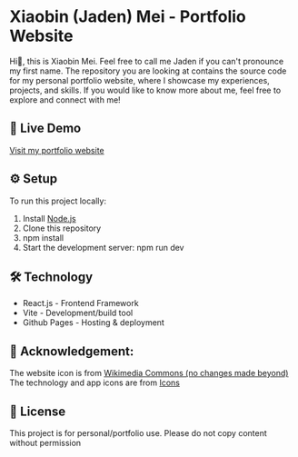 # Xiaobin (Jaden) Mei - Portfolio Website

Hi👋, this is Xiaobin Mei. Feel free to call me Jaden if you can't pronounce my first name. The repository you are looking at contains the source code for my personal portfolio website, where I showcase my experiences, projects, and skills. If you would like to know more about me, feel free to explore and connect with me!

## 🚀 Live Demo
[Visit my portfolio website](https://jadeni77.github.io/XiaobinMei/)

## ⚙️ Setup
To run this project locally:
1. Install [Node.js](https://nodejs.org/en/download) 
2. Clone this repository
3. npm install
4. Start the development server: npm run dev

## 🛠️ Technology
* React.js - Frontend Framework
* Vite - Development/build tool
* Github Pages - Hosting & deployment


## 🙏 Acknowledgement:
The website icon is from [Wikimedia Commons (no changes made beyond)](https://commons.wikimedia.org/wiki/File:WLA_icon_official_website.svg)
The technology and app icons are from [Icons](https://icon-icons.com/)

## 📜 License
This project is for personal/portfolio use. Please do not copy content without permission
